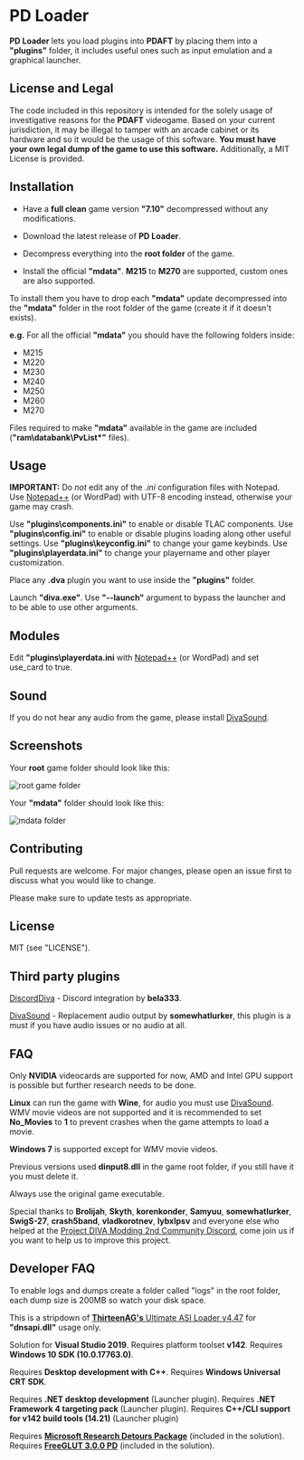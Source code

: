# PD Loader

**PD Loader** lets you load plugins into **PDAFT** by placing them into a **"plugins"** folder, it includes useful ones such as input emulation and a graphical launcher.

## License and Legal

The code included in this repository is intended for the solely usage of investigative reasons for the **PDAFT** videogame.
Based on your current jurisdiction, it may be illegal to tamper with an arcade cabinet or its hardware and so it would be the usage of this software.
**You must have your own legal dump of the game to use this software.**
Additionally, a MIT License is provided.

## Installation

* Have a **full clean** game version **"7.10"** decompressed without any modifications.
* Download the latest release of **PD Loader**.
* Decompress everything into the **root folder** of the game.

* Install the official **"mdata"**.
**M215** to **M270** are supported, custom ones are also supported.

To install them you have to drop each **"mdata"** update decompressed into the **"mdata\"** folder in the root folder of the game (create it if it doesn't exists).

**e.g.** For all the official **"mdata"** you should have the following folders inside:
  * M215
  * M220
  * M230
  * M240
  * M250
  * M260
  * M270

Files required to make **"mdata"** available in the game are included (**"ram\databank\PvList*"** files).

## Usage

**IMPORTANT:** Do *not* edit any of the *.ini* configuration files with Notepad. Use [Notepad++](https://notepad-plus-plus.org/download) (or WordPad) with UTF-8 encoding instead, otherwise your game may crash.

Use **"plugins\components.ini"** to enable or disable TLAC components.
Use **"plugins\config.ini"** to enable or disable plugins loading along other useful settings.
Use **"plugins\keyconfig.ini"** to change your game keybinds.
Use **"plugins\playerdata.ini"** to change your playername and other player customization.

Place any **.dva** plugin you want to use inside the **"plugins"** folder.

Launch **"diva.exe"**.
Use **"--launch"** argument to bypass the launcher and to be able to use other arguments.

## Modules

Edit **"plugins\playerdata.ini** with [Notepad++](https://notepad-plus-plus.org/download) (or WordPad) and set use_card to true.

## Sound

If you do not hear any audio from the game, please install [DivaSound](https://github.com/somewhatlurker/DivaSound).

## Screenshots

Your **root** game folder should look like this:

![root game folder](https://i.imgur.com/c57lQPH.png)

Your **"mdata"** folder should look like this:

![mdata folder](https://i.imgur.com/2jUjosM.png)

## Contributing

Pull requests are welcome. For major changes, please open an issue first to discuss what you would like to change.

Please make sure to update tests as appropriate.

## License

MIT (see "LICENSE").

## Third party plugins

[DiscordDiva](https://github.com/bela333/DiscordDiva) - Discord integration by **bela333**.

[DivaSound](https://github.com/somewhatlurker/DivaSound) - Replacement audio output by **somewhatlurker**, this plugin is a must if you have audio issues or no audio at all.

## FAQ

Only **NVIDIA** videocards are supported for now, AMD and Intel GPU support is possible but further research needs to be done.

**Linux** can run the game with **Wine**, for audio you must use [DivaSound](https://github.com/somewhatlurker/DivaSound).
WMV movie videos are not supported and it is recommended to set **No_Movies** to **1** to prevent crashes when the game attempts to load a movie.

**Windows 7** is supported except for WMV movie videos.

Previous versions used **dinput8.dll** in the game root folder, if you still have it you must delete it.

Always use the original game executable.

Special thanks to **Brolijah**, **Skyth**, **korenkonder**, **Samyuu**, **somewhatlurker**, **SwigS-27**, **crash5band**, **vladkorotnev**, **lybxlpsv** and everyone else who helped at the [Project DIVA Modding 2nd Community Discord](https://discord.gg/cvBVGDZ), come join us if you want to help us to improve this project.

## Developer FAQ

To enable logs and dumps create a folder called "logs" in the root folder, each dump size is 200MB so watch your disk space.

This is a stripdown of [**ThirteenAG's** Ultimate ASI Loader v4.47](https://github.com/ThirteenAG/Ultimate-ASI-Loader/) for **"dnsapi.dll"** usage only.

Solution for **Visual Studio 2019**.
Requires platform toolset **v142**.
Requires **Windows 10 SDK (10.0.17763.0)**.

Requires **Desktop development with C++**.
Requires **Windows Universal CRT SDK**.

Requires **.NET desktop development** (Launcher plugin).
Requires **.NET Framework 4 targeting pack** (Launcher plugin).
Requires **C++/CLI support for v142 build tools (14.21)** (Launcher plugin)

Requires [**Microsoft Research Detours Package**](https://github.com/microsoft/Detours) (included in the solution).
Requires [**FreeGLUT 3.0.0 PD**](https://github.com/Rayduxz/FreeGLUT) (included in the solution).
